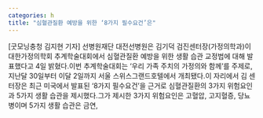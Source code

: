 ```yaml
---
categories: h
title: "심혈관질환 예방을 위한 ‘8가지 필수요건’은"
---
```

[굿모닝충청 김지현 기자] 선병원재단 대전선병원은 김기덕 검진센터장(가정의학과)이 대한가정의학회 추계학술대회에서 심혈관질환 예방을 위한 생활 습관 교정법에 대해 발표했다고 4일 밝혔다.이번 추계학술대회는 ‘우리 가족 주치의 가정의와 함께’를 주제로, 지난달 30일부터 이달 2일까지 서울 스위스그랜드호텔에서 개최됐다.이 자리에서 김 센터장은 최근 미국에서 발표된 ‘8가지 필수요건’을 근거로 심혈관질환의 3가지 위험요인과 5가지 생활 습관을 제시했다.그가 제시한 3가지 위험요인은 고혈압, 고지혈증, 당뇨병이며 5가지 생활 습관은 금연,